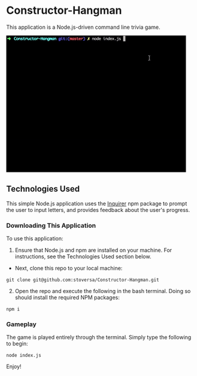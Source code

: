 # Constructor-Hangman
This application is a Node.js-driven command line trivia game.

![Demo](./assets/image/constructor-demo.gif "Constructor Hangman Demo Gif")

## Technologies Used
This simple Node.js application uses the [Inquirer](https://www.npmjs.com/package/inquirer "Inquirer")  npm package to prompt the user to input letters, and provides feedback about the user's progress.

### Downloading This Application
To use this application:

1. Ensure that Node.js and npm are installed on your machine. For instructions, see the Technologies Used section below.
- Next, clone this repo to your local machine:
```
git clone git@github.com:stoversa/Constructor-Hangman.git
```
2. Open the repo and execute the following in the bash terminal. Doing so should install the required NPM packages:
```
npm i
```
### Gameplay
The game is played entirely through the terminal. Simply type the following to begin:
```
node index.js
```
Enjoy!